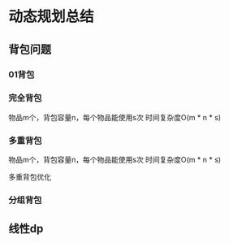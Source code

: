 # 动态规划总结
## 背包问题
### 01背包

### 完全背包
物品m个，背包容量n，每个物品能使用s次
时间复杂度O(m * n * s)
### 多重背包
物品m个，背包容量n，每个物品能使用s次 
时间复杂度O(m * n * s)

多重背包优化
### 分组背包

## 线性dp